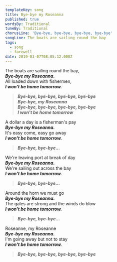 ```yaml
---
templateKey: song
title: Bye-bye my Roseanna
published: true
wordsBy: Traditional
tuneBy: Traditional
chorusLine: 'Bye-bye, bye-bye, bye-bye, bye-bye'
songLine: The boats are sailing round the bay
tags:
  - song
  - farewell
date: 2019-03-07T08:05:12.000Z
---
```

The boats are sailing round the bay,\
***Bye-bye my Roseanna.***\
All loaded down with fishermen,\
***I won't be home tomorrow.***

> ***Bye-bye, bye-bye, bye-bye, bye-bye\
Bye-bye, my Roseanna\
Bye-bye, bye-bye, bye-bye, bye-bye\
I won't be home tomorrow***

A dollar a day is a fisherman's pay\
***Bye-bye my Roseanna.***\
It's easy come, easy go away\
***I won't be home tomorrow.***

> ***Bye-bye, bye-bye...***

We're leaving port at break of day\
***Bye-bye my Roseanna.***\
We're sailing out across the bay\
***I won't be home tomorrow.***

> ***Bye-bye, bye-bye...***

Around the horn we must go\
***Bye-bye my Roseanna.***\
The gales are strong and the winds do blow\
***I won't be home tomorrow.***

> ***Bye-bye, bye-bye...***

Roseanne, my Roseanne\
***Bye-bye my Roseanna.***\
I'm going away but not to stay\
***I won't be home tomorrow.***

> ***Bye-bye, bye-bye, bye-bye, bye-bye***
